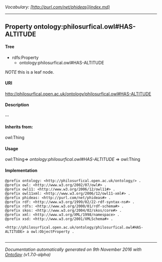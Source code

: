 _Vocabulary: [http://purl.com/net/phideas](index.md)_ 

---	
	




    


## Property ontology:philosurfical.owl#HAS-ALTITUDE


#### Tree

* rdfs:Property
    * ontology:philosurfical.owl#HAS-ALTITUDE





*NOTE* this is a leaf node.


#### URI
http://philosurfical.open.ac.uk/ontology/philosurfical.owl#HAS-ALTITUDE

#### Description
--


#### Inherits from:
owl:Thing



#### Usage
owl:Thing=&gt;&nbsp;_ontology:philosurfical.owl#HAS-ALTITUDE_&nbsp;=&gt;&nbsp;owl:Thing

#### Implementation
```
@prefix ontology: <http://philosurfical.open.ac.uk/ontology/> .
@prefix owl: <http://www.w3.org/2002/07/owl#> .
@prefix owl11: <http://www.w3.org/2006/12/owl11#> .
@prefix owl11xml: <http://www.w3.org/2006/12/owl11-xml#> .
@prefix phideas: <http://purl.com/net/phideas#> .
@prefix rdf: <http://www.w3.org/1999/02/22-rdf-syntax-ns#> .
@prefix rdfs: <http://www.w3.org/2000/01/rdf-schema#> .
@prefix skos: <http://www.w3.org/2004/02/skos/core#> .
@prefix xml: <http://www.w3.org/XML/1998/namespace> .
@prefix xsd: <http://www.w3.org/2001/XMLSchema#> .

<http://philosurfical.open.ac.uk/ontology/philosurfical.owl#HAS-ALTITUDE> a owl:ObjectProperty .


```










---

_Documentation automatically generated on 9th November 2016 with [OntoSpy](http://ontospy.readthedocs.org/ "Open") (v1.7.0-alpha)_